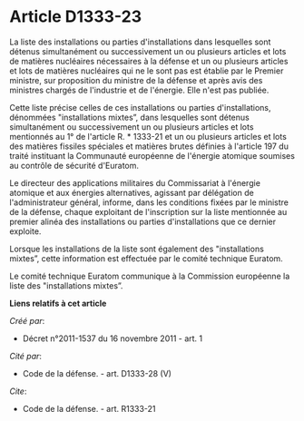 # Article D1333-23

La liste des installations ou parties d'installations dans lesquelles sont détenus simultanément ou successivement un ou
plusieurs articles et lots de matières nucléaires nécessaires à la défense et un ou plusieurs articles et lots de matières
nucléaires qui ne le sont pas est établie par le Premier ministre, sur proposition du ministre de la défense et après avis
des ministres chargés de l'industrie et de l'énergie. Elle n'est pas publiée. 

Cette liste précise celles de ces installations ou parties d'installations, dénommées "installations mixtes”, dans lesquelles
sont détenus simultanément ou successivement un ou plusieurs articles et lots mentionnés au 1° de l'article R. * 1333-21 et
un ou plusieurs articles et lots des matières fissiles spéciales et matières brutes définies à l'article 197 du traité
instituant la Communauté européenne de l'énergie atomique soumises au contrôle de sécurité d'Euratom. 

Le directeur des applications militaires du Commissariat à l'énergie atomique et aux énergies alternatives, agissant par
délégation de l'administrateur général, informe, dans les conditions fixées par le ministre de la défense, chaque exploitant
de l'inscription sur la liste mentionnée au premier alinéa des installations ou parties d'installations que ce dernier
exploite. 

Lorsque les installations de la liste sont également des "installations mixtes”, cette information est effectuée par le
comité technique Euratom. 

Le comité technique Euratom communique à la Commission européenne la liste des "installations mixtes”.

**Liens relatifs à cet article**

_Créé par_:

  - Décret n°2011-1537 du 16 novembre 2011 - art. 1

_Cité par_:

  - Code de la défense. - art. D1333-28 (V)

_Cite_:

  - Code de la défense. - art. R1333-21
